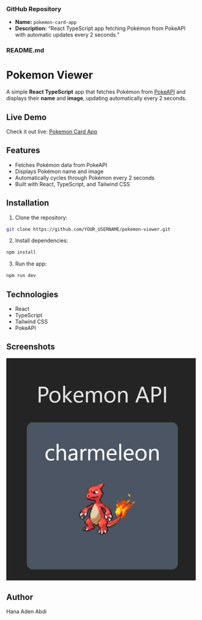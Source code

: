 
### **GitHub Repository**

* **Name:** `pokemon-card-app`
* **Description:** “React TypeScript app fetching Pokémon from PokeAPI with automatic updates every 2 seconds.”



### **README.md**


# Pokemon Viewer

A simple **React TypeScript** app that fetches Pokémon from [PokeAPI](https://pokeapi.co/) and displays their **name** and **image**, updating automatically every 2 seconds.

## Live Demo
Check it out live: [Pokemon Card App](https://pokemon-card-app-one.vercel.app/)

## Features
- Fetches Pokémon data from PokeAPI
- Displays Pokémon name and image
- Automatically cycles through Pokémon every 2 seconds
- Built with React, TypeScript, and Tailwind CSS

## Installation
1. Clone the repository:
```bash
git clone https://github.com/YOUR_USERNAME/pokemon-viewer.git
````

2. Install dependencies:

```bash
npm install
```

3. Run the app:

```bash
npm run dev
```

## Technologies

* React
* TypeScript
* Tailwind CSS
* PokeAPI

## Screenshots

![Pokemon Viewer Screenshot](src/assets/image.png)


## Author

Hana Aden Abdi




